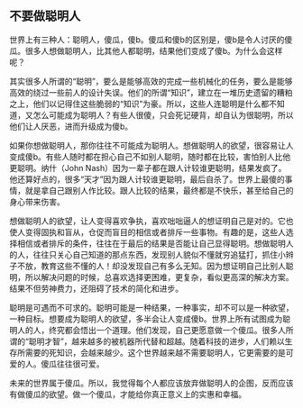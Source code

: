 

## 不要做聪明人

世界上有三种人：聪明人，傻瓜，傻b。傻瓜和傻b的区别是，傻b是令人讨厌的傻瓜。很多人想做聪明人，比其他人都聪明，结果他们变成了傻b。为什么会这样呢？

其实很多人所谓的“聪明”，要么是能够高效的完成一些机械化的任务，要么是能够高效的绕过一些前人的设计失误。他们的所谓“知识”，建立在一堆历史遗留的糟粕之上，他们以记得住这些脆弱的“知识”为豪。所以，这些人连聪明是什么都不知道，又怎么可能成为聪明人？有些人很傻，只会死记硬背，却自认为很聪明，所以他们让人厌恶，进而升级成为傻b。

如果你想做聪明人，那你往往不可能成为聪明人。想做聪明人的欲望，很容易让人变成傻b。有些人随时都在担心自己不如别人聪明，随时都在比较，害怕别人比他更聪明。纳什（John Nash）因为一辈子都在跟人计较谁更聪明，结果发疯了。他还算好点的，很多“天才”因为跟人计较谁更聪明，最后自杀了。世界上最傻的事情，就是拿自己跟别人作比较。跟人比较的结果，最终都是不快乐，甚至给自己的身心带来伤害。

想做聪明人的欲望，让人变得喜欢争执，喜欢咄咄逼人的想证明自己是对的。它也使人变得固执和盲从，仓促而盲目的相信或者排斥一些事物。有趣的是，这些人选择相信或者排斥的条件，往往在于最后的结果是否能让自己显得聪明。想做聪明人的人，往往只关心自己知道的那点东西，发现别人貌似不懂就穷追猛打，抓住小辫子不放，教育这些不懂的人！却没发现自己有多么无知。因为想证明自己比别人聪明，所以解决问题的时候，总喜欢选择更困难，更复杂，看似更高深的解决方案。结果不但劳神费力，还阻碍了技术的简化和进步。

聪明是可遇而不可求的。聪明可能是一种结果，一种事实，却不可以是一种欲望，一种目标。想要成为聪明人的欲望，多半会让人变成傻b。世界上所有试图成为聪明人的人，终究都会悟出一个道理。他们发现，自己更愿意做一个傻瓜。很多人所谓的“聪明才智”，越来越多的被机器所代替和超越。随着科技的进步，人们赖以生存所需要的死知识，会越来越少。这个世界越来越不需要聪明人，它更需要的是可爱的人。傻瓜往往很可爱。

未来的世界属于傻瓜。所以，我觉得每个人都应该放弃做聪明人的企图，反而应该有做傻瓜的欲望。做一个傻瓜，才能给你真正意义上的实惠和幸福。

